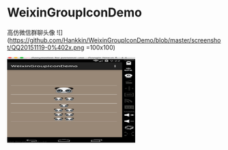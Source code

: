 # WeixinGroupIconDemo
高仿微信群聊头像
![](https://github.com/Hankkin/WeixinGroupIconDemo/blob/master/screenshot/QQ20151119-0%402x.png =100x100)


<img src="https://github.com/Hankkin/WeixinGroupIconDemo/blob/master/screenshot/QQ20151119-0%402x.png" width = "300" height = "200" alt="图片名称" align=center />
